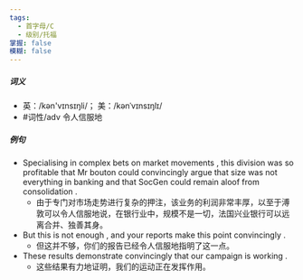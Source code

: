 ```yaml
---
tags:
  - 首字母/C
  - 级别/托福
掌握: false
模糊: false
---
```

##### 词义
- 英：/kən'vɪnsɪŋli/； 美：/kənˈvɪnsɪŋlɪ/
- #词性/adv  令人信服地
##### 例句
- Specialising in complex bets on market movements , this division was so profitable that Mr bouton could convincingly argue that size was not everything in banking and that SocGen could remain aloof from consolidation .
	- 由于专门对市场走势进行复杂的押注，该业务的利润非常丰厚，以至于溥敦可以令人信服地说，在银行业中，规模不是一切，法国兴业银行可以远离合并、独善其身。
- But this is not enough , and your reports make this point convincingly .
	- 但这并不够，你们的报告已经令人信服地指明了这一点。
- These results demonstrate convincingly that our campaign is working .
	- 这些结果有力地证明，我们的运动正在发挥作用。
